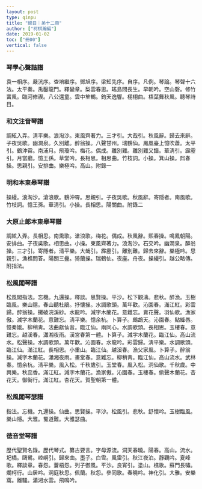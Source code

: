 ```yaml
---
layout: post
type: qinpu
title: "總目｜弟十二冊"
author: ["柯棋瀚編"]
date: 2019-01-02
toc: ["冊00"]
vertical: false
---
```


### 琴學心聲諧譜

袁一相序。嚴沆序。查培繼序。鄧旭序。梁知先序。自序。凡例。琴論。琴聲十六法。太平奏。禹鑿龍門。釋變章。梨雲春思。瑤島問長生。早朝吟。空山磬。修竹畱風。臨河修禊。八公還童。雲中笙鶴。鈞天逸響。栩栩曲。梧葉舞秋風。聽琴詩目。

### 和文注音琴譜

調絃入弄。淸平樂。浪淘沙。東風齊著力。三才引。大哉引。秋風辭。歸去來辭。子夜吳歌。幽澗泉。久別離。醉翁操。八聲甘州。瑞鶴仙。鳳凰臺上憶吹蕭。太平引。鶴沖霄。南浦月。飛瓊吟。梅花。偶成。離別難。離別難又譜。華淸引。霹靂引。月當廳。憶王孫。草堂吟。長相思。相思曲。竹枝詞。小操。箕山操。熙春操。思親引。安排曲。樂極吟。高山。附錄一

### 明和本東皋琴譜

操縵。浪淘沙。滄浪歌。鶴沖霄。思親引。子夜吳歌。秋風辭。寄隱者。南風歌。竹枝詞。憶王孫。華淸引。小操。長相思。陽關曲。附錄二

### 大原止郞本東皋琴譜

調絃入弄。長相思。南熏歌。滄浪歌。梅花。偶成。秋風辭。熙春操。鳴鳳朝陽。安排曲。子夜吳歌。相思曲。小操。東風齊著力。浪淘沙。石交吟。幽澗泉。醉翁操。三才引。寄隱者。淸平樂。大哉引。霹靂引。離別難。歸去來辭。樂極吟。思親引。漁樵問答。陽關三疊。猗蘭操。瑞鶴仙。夜座。舟夜。操縵引。越公略傳。附指法。

### 松風閣琴譜

松風閣指法。忘機。九還操。釋談。思賢操。平沙。松下觀濤。悲秋。醉漁。玉樹臨風。樂山隱。春山聽杜鵑。抒懐操。水調歌頭。萬年歡。沁園春。滿江紅。彩雲歸。醉翁操。攤破浣溪紗。水龍吟。減字木蘭花。意難忘。賣花聲。羽仙歌。漁家傲。減字木蘭花。意難忘。淸平樂。憶余杭。卜算子。鷓鴣天。沁園春。點絳唇。憶秦娥。柳稍靑。法曲獻仙音。臨江仙。兩同心。水調歌頭。長相思。玉樓春。意難忘。越溪春。瀟湘夜雨。漢宮春第一體。卜算子。減字木蘭花。臨江仙。高山流水。松聲操。水調歌頭。萬年歡。沁園春。水龍吟。彩雲歸。淸平樂。水調歌頭。臨江仙。滿江紅。長相思。小重山。臨江仙。越溪春。漁父家風。卜算子。醉翁操。減字木蘭花。瀟湘夜雨。畫堂春。意難忘。柳稍靑。臨江仙。高山流水。武林春。憶余杭。淸平樂。風入松。千秋歲引。玉堂春。風入松。洞仙歌。千秋歲。中興樂。秋蕊香。滿江紅。減字木蘭花。漁家傲。沁園春。玉樓春。偷聲木蘭花。杏花天。御街行。滿江紅。杏花天。賀聖朝第一體。

### 松風閣琴瑟譜

指法。忘機。九還操。仙曲。思賢操。平沙。松風引。悲秋。舒懷吟。玉樹臨風。樂山隱。大雅。蜀道難。大雅瑟曲。

### 徳音堂琴譜

歷代聖賢名錄。歷代琴式。纂古要言。字母源流。洞天春曉。陽春。高山。流水。圯橋。鷗鷺。崆峒引。歸來曲。墨子。白雪。風雷引。秋江夜泊。靜觀吟。夏峰歌。釋談章。春怨。蒼梧怨。列子御風。平沙。良宵引。塗山。樵歌。蘇門長嘯。爛柯行。山居吟。洞庭秋思。佩蘭。秋怨。參同歌。春曉吟。神化引。大雅。安樂窩。離騷。瀟湘水雲。飛鳴吟。
